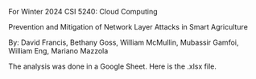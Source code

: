 For Winter 2024 CSI 5240: Cloud Computing 

Prevention and Mitigation of Network Layer Attacks in Smart Agriculture

By: David Francis, Bethany Goss, William McMullin, Mubassir Gamfoi, William Eng, Mariano Mazzola

The analysis was done in a Google Sheet. Here is the .xlsx file.  
